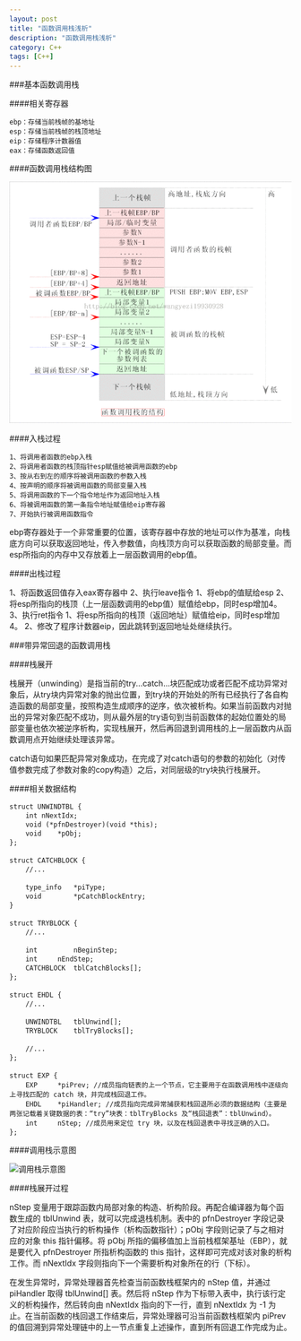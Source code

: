 ```yaml
---
layout: post
title: "函数调用栈浅析"
description: "函数调用栈浅析"
category: C++
tags: [C++]
---
```


###基本函数调用栈

####相关寄存器

	ebp：存储当前栈帧的基地址
	esp：存储当前栈帧的栈顶地址
	eip：存储程序计数器值
	eax：存储函数返回值

####函数调用栈结构图

![函数调用栈结构图](/images/function_call_stack.gif)

####入栈过程

	1、将调用者函数的ebp入栈
	2、将调用者函数的栈顶指针esp赋值给被调用函数的ebp
	3、按从右到左的顺序将被调用函数的参数入栈
	4、按声明的顺序将被调用函数的局部变量入栈
	5、将调用函数的下一个指令地址作为返回地址入栈
	6、将被调用函数的第一条指令地址赋值给eip寄存器
	7、开始执行被调用函数指令

ebp寄存器处于一个非常重要的位置，该寄存器中存放的地址可以作为基准，向栈底方向可以获取返回地址，传入参数值，向栈顶方向可以获取函数的局部变量。而esp所指向的内存中又存放着上一层函数调用的ebp值。

####出栈过程

1、将函数返回值存入eax寄存器中
2、执行leave指令
	1、将ebp的值赋给esp
	2、将esp所指向的栈顶（上一层函数调用的ebp值）赋值给ebp，同时esp增加4。
3、执行ret指令
	1、将esp所指向的栈顶（返回地址）赋值给eip，同时esp增加4。
	2、修改了程序计数器eip，因此跳转到返回地址处继续执行。

###带异常回退的函数调用栈

####栈展开

栈展开（unwinding）是指当前的try...catch...块匹配成功或者匹配不成功异常对象后，从try块内异常对象的抛出位置，到try块的开始处的所有已经执行了各自构造函数的局部变量，按照构造生成顺序的逆序，依次被析构。如果当前函数内对抛出的异常对象匹配不成功，则从最外层的try语句到当前函数体的起始位置处的局部变量也依次被逆序析构，实现栈展开，然后再回退到调用栈的上一层函数内从函数调用点开始继续处理该异常。

catch语句如果匹配异常对象成功，在完成了对catch语句的参数的初始化（对传值参数完成了参数对象的copy构造）之后，对同层级的try块执行栈展开。

####相关数据结构

	struct UNWINDTBL {
		int	nNextIdx;
		void (*pfnDestroyer)(void *this);
		void 	*pObj;	
	};

	struct CATCHBLOCK {
		//...
		
		type_info	*piType;
		void		*pCatchBlockEntry;
	}

	struct TRYBLOCK {
		//...

		int 		nBeginStep;
		int		nEndStep;
		CATCHBLOCK 	tblCatchBlocks[];	
	};

	struct EHDL {
		//...
		
		UNWINDTBL	tblUnwind[];
		TRYBLOCK	tblTryBlocks[];
		
		//...	
	};

	struct EXP {
		EXP 	*piPrev; //成员指向链表的上一个节点，它主要用于在函数调用栈中逐级向上寻找匹配的 catch 块，并完成栈回退工作。
		EHDL 	*piHandler; //成员指向完成异常捕获和栈回退所必须的数据结构（主要是两张记载着关键数据的表：“try”块表：tblTryBlocks 及“栈回退表”：tblUnwind）。
		int 	nStep; //成员用来定位 try 块，以及在栈回退表中寻找正确的入口。
	};

####调用栈示意图

![调用栈示意图](C++函数调用栈示意图.png)

####栈展开过程

nStep 变量用于跟踪函数内局部对象的构造、析构阶段。再配合编译器为每个函数生成的 tblUnwind 表，就可以完成退栈机制。表中的 pfnDestroyer 字段记录了对应阶段应当执行的析构操作（析构函数指针）；pObj 字段则记录了与之相对应的对象 this 指针偏移。将 pObj 所指的偏移值加上当前栈框架基址（EBP），就是要代入 pfnDestroyer 所指析构函数的 this 指针，这样即可完成对该对象的析构工作。而 nNextIdx 字段则指向下一个需要析构对象所在的行（下标）。

在发生异常时，异常处理器首先检查当前函数栈框架内的 nStep 值，并通过 piHandler 取得 tblUnwind[] 表。然后将 nStep 作为下标带入表中，执行该行定义的析构操作，然后转向由 nNextIdx 指向的下一行，直到 nNextIdx 为 -1 为止。在当前函数的栈回退工作结束后，异常处理器可沿当前函数栈框架内 piPrev 的值回溯到异常处理链中的上一节点重复上述操作，直到所有回退工作完成为止。

